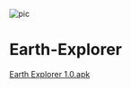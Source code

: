 
![pic](https://user-images.githubusercontent.com/105020139/222890049-6a234717-a323-4efc-bc5d-dc24431d8bdb.png)
# Earth-Explorer

[Earth Explorer  1.0.apk](https://github.com/StalkerExplorer/Earth-Explorer/files/10887928/Earth.Explorer.1.0.apk)

